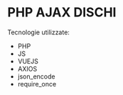 PHP AJAX DISCHI
=======


Tecnologie utilizzate:
* PHP
* JS
* VUEJS
* AXIOS
* json_encode
* require_once
